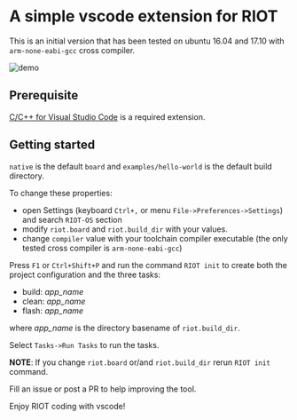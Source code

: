 # A simple vscode extension for RIOT

This is an initial version that has been tested on ubuntu 16.04 and 17.10 with `arm-none-eabi-gcc` cross compiler.

![demo](https://raw.githubusercontent.com/attdona/riot-code/blob/master/images/riot-code.gif)

## Prerequisite

[C/C++ for Visual Studio Code](https://marketplace.visualstudio.com/items?itemName=ms-vscode.cpptools) is a required extension.

## Getting started

`native` is the default `board` and `examples/hello-world` is the default build directory.

To change these properties:
* open Settings (keyboard `Ctrl+,` or menu `File->Preferences->Settings`) and search `RIOT-OS` section
* modify `riot.board` and `riot.build_dir` with your values.
* change `compiler` value with your toolchain compiler executable (the only tested cross compiler is `arm-none-eabi-gcc`)

Press `F1` or `Ctrl+Shift+P` and run the command `RIOT init` to create both the project configuration and the three tasks:

* build: *app_name*
* clean: *app_name*
* flash: *app_name*

where *app_name* is the directory basename of `riot.build_dir`.

Select `Tasks->Run Tasks` to run the tasks.

**NOTE**: If you change `riot.board` or/and `riot.build_dir` rerun `RIOT init` command.

Fill an issue or post a PR to help improving the tool.

Enjoy RIOT coding with vscode!